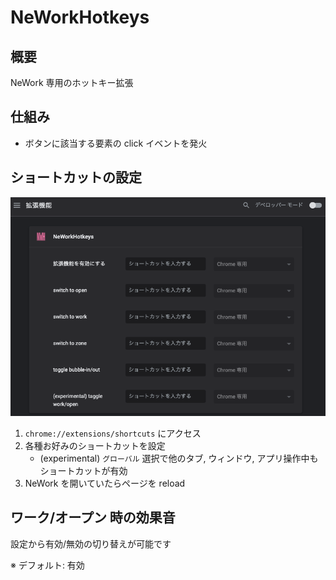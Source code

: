 # NeWorkHotkeys

## 概要

NeWork 専用のホットキー拡張

## 仕組み

- ボタンに該当する要素の click イベントを発火

## ショートカットの設定

![](./shortcut.png)

1. `chrome://extensions/shortcuts` にアクセス
2. 各種お好みのショートカットを設定
    - (experimental) `グローバル` 選択で他のタブ, ウィンドウ, アプリ操作中もショートカットが有効
3. NeWork を開いていたらページを reload

## ワーク/オープン 時の効果音

設定から有効/無効の切り替えが可能です

※ デフォルト: 有効

